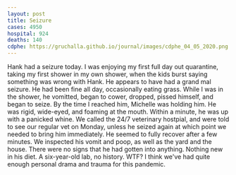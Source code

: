 ```yaml
---
layout: post
title: Seizure
cases: 4950
hospital: 924
deaths: 140
cdphe: https://gruchalla.github.io/journal/images/cdphe_04_05_2020.png
---
```


Hank had a seizure today. I was enjoying my first full day out quarantine, taking my first shower in my own shower, when the kids burst saying something was wrong with Hank. He appears to have had a grand mal seizure. He had been fine all day, occasionally eating grass. While I was in the shower, he vomitted, began to cower, dropped, pissed himself, and began to seize. By the time I reached him, Michelle was holding him. He was rigid, wide-eyed, and foaming at the mouth. Within a minute, he was up with a panicked whine. We called the 24/7 veterinary hostpial, and were told to see our regular vet on Monday, unless he seized again at which point we needed to bring him immediately. He seemed to fully recover after a few minutes. We inspected his vomit and poop, as well as the yard and the house. There were no signs that he had gotten into anything. Nothing new in his diet. A six-year-old lab, no history. WTF? I think we've had quite enough personal drama and trauma for this pandemic. 

